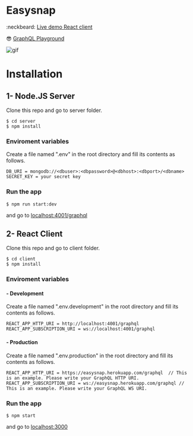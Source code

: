 # Easysnap
:neckbeard:   [Live demo React client](http://easysnap.surge.sh/)

:sunglasses:  [GraphQL Playground](http://54.86.4.87:5000/graphql)

![gif](https://mehmetseven.net/content/images/2018/11/newest.gif)


# Installation


## 1- Node.JS Server

Clone this repo and go to server folder.

```
$ cd server
$ npm install
```

### Enviroment variables
Create a file named ".env" in the root directory and fill its contents as follows.

```
DB_URI = mongodb://<dbuser>:<dbpassword>@<dbhost>:<dbport>/<dbname>
SECRET_KEY = your secret key
```


### Run the app
```
$ npm run start:dev
```

and go to [localhost:4001/graphql](http://localhost:4001/graphql)



## 2- React Client

Clone this repo and go to client folder.
```
$ cd client
$ npm install
```

### Enviroment variables

#### - Development
Create a file named ".env.development" in the root directory and fill its contents as follows.

```
REACT_APP_HTTP_URI = http://localhost:4001/graphql
REACT_APP_SUBSCRIPTION_URI = ws://localhost:4001/graphql
```

#### - Production
Create a file named ".env.production" in the root directory and fill its contents as follows.

```
REACT_APP_HTTP_URI = https://easysnap.herokuapp.com/graphql  // This is an example. Please write your GraphQL HTTP URI.
REACT_APP_SUBSCRIPTION_URI = ws://easysnap.herokuapp.com/graphql // This is an example. Please write your GraphQL WS URI.
```

### Run the app
```
$ npm start
```

and go to [localhost:3000](http://localhost:3000/)
